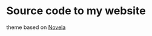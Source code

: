 # Source code to my website

theme based on <a href="https://www.narative.co/labs/novela/" target="_blank">Novela</a>
